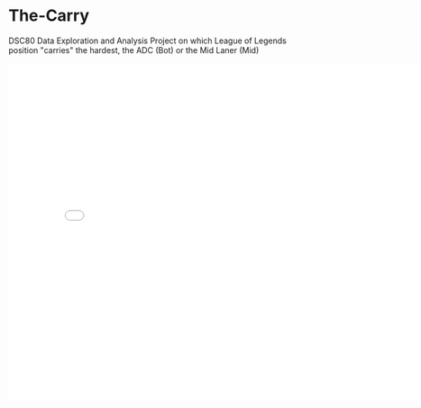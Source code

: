 # The-Carry

DSC80 Data Exploration and Analysis Project on which League of Legends position "carries" the hardest, the ADC (Bot) or the Mid Laner (Mid)

<iframe src="assets/file-name.html" width=800 height=600 frameBorder=0></iframe>
